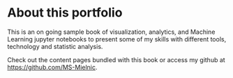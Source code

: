 # About this portfolio

This is an on going sample book of visualization, analytics, and Machine Learning jupyter notebooks
to present some of my skills with different tools, technology and statistic analysis.

Check out the content pages bundled with this book or access my github at https://github.com/MS-Mielnic.

```{tableofcontents}
```
